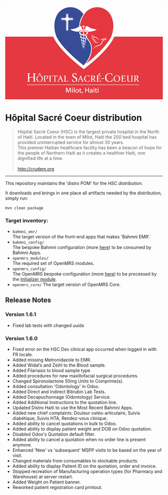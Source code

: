 ![alt tag](readme/crudem-hsc-logo.png)

# Hôpital Sacré Coeur distribution

>Hôpital Sacré Coeur (HSC) is the largest private hospital in the North of Haiti. Located in the town of Milot, Haiti the 200 bed hospital has provided uninterrupted service for almost 30 years.
><br>This premier Haitian healthcare facility has been a beacon of hope for the people of Northern Haiti as it creates a healthier Haiti, one dignified life at a time.
><br>
><br>http://crudem.org

-----

This repository maintains the 'distro POM' for the _HSC distribution_.

It downloads and brings in one place all artifacts needed by the distribution, simply run:
```
mvn clean package
```
### Target inventory:

* `bahmni_emr/`
<br/>The target version of the front-end apps that makes 'Bahmni EMR'.
* `bahmni_config/`
<br/>The bespoke Bahmni configuration (more [here](https://github.com/CRUDEM/bahmni-config-hsc)) to be consumed by Bahmni Apps.
* `openmrs_modules/`
<br/>The required set of OpenMRS modules.
* `openmrs_config/`
<br/>The OpenMRS bespoke configuration (more [here](https://github.com/CRUDEM/openmrs-config-hsc)) to be processed by the [Initializer module](https://github.com/mekomsolutions/openmrs-module-initializer).
* `openmrs_core/`
The target version of OpenMRS Core.

## Release Notes

### Version 1.6.1
* Fixed lab tests with changed uuids

### Version 1.6.0
* Fixed error on the HSC Dev clinical app occurred when logged in with FR locale.
* Added missing Metronidazole to EMR.
* Added Widal’s and Zeihl to the Blood sample.
* Added Filariasis to blood sample type
* Added procedures for new maxillofacial surgical procedures.
* Changed Spironolactone 50mg Units to Comprime(s).
* Added consultation 'Odontology' in Odoo.
* Added Direct and Indirect Bilirubin Lab Tests.
* Added Decapuchonnage (Odontology) Service.
* Added Additional Instructions to the quotation line.
* Updated Distro Haiti to use the Most Recent Bahmni Apps.
* Added new chief complaints: Douleur ostéo-articulaire, Suivis diabétique, Suivis HTA, Rendez-vous clinique.
* Added ability to cancel quotations in bulk to Odoo.
* Added ability to display patient weight and DOB on Odoo quotation.
* Disabled Odoo's Quotation default filter.
* Added ability to cancel a quotation when no order line is present anymore.
* Enhanced 'New' vs 'subsequent' MSPP visits to be based on the year of visit.
* Changed materials from consumables to stockable products.
* Added ability to display Patient ID on the quotation, order and invoice.
* Stopped recreation of Manufacturing operation types  (for Pharmacy and Warehouse) at server restart.
* Added Weight on Patient banner.
* Reworked patient registration card printout.
